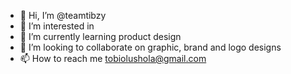 - 👋 Hi, I’m @teamtibzy
- 👀 I’m interested in 
- 🌱 I’m currently learning product design
- 💞️ I’m looking to collaborate on graphic, brand and logo designs
- 📫 How to reach me tobiolushola@gmail.com

<!---
teamtibzy/teamtibzy is a ✨ special ✨ repository because its `README.md` (this file) appears on your GitHub profile.
You can click the Preview link to take a look at your changes.
--->

